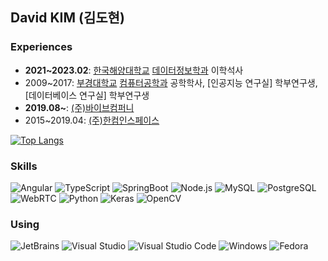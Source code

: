 ## David KIM (김도현)

### Experiences
 - **2021~2023.02**: [한국해양대학교](https://www.kmou.ac.kr/kmou/main.do) [데이터정보학과]() 이학석사
 - 2009~2017: [부경대학교](https://www.pknu.ac.kr/main) [컴퓨터공학과](https://itcae.pknu.ac.kr/itcae/1) 공학학사, [인공지능 연구실] 학부연구생, [데이터베이스 연구실] 학부연구생
 - **2019.08~**: [(주)바이브컴퍼니](http://vaiv.kr/)
 - 2015~2019.04: [(주)한컴인스페이스](https://www.inspace.co.kr/)

[![Top Langs](https://github-readme-stats.vercel.app/api/top-langs/?username=loeaf&layout=compact&size_weight=0.1&count_weight=0.5)](https://github.com/anuraghazra/github-readme-stats)
### Skills

![Angular](https://img.shields.io/badge/Angular-DD0031?style=flat-square&logo=Angular&logoColor=white "Angular")
![TypeScript](https://img.shields.io/badge/TypeScript-3178C6?style=flat-square&logo=TypeScript&logoColor=white "TypeScript")
![SpringBoot](https://img.shields.io/badge/SpringBoot-6DB33F?style=flat-square&logo=SpringBoot&logoColor=white "SpringBoot")
![Node.js](https://img.shields.io/badge/Node.js-339933?style=flat-square&logo=Node.js&logoColor=white "Node.js")
![MySQL](https://img.shields.io/badge/MySQL-4479A1?style=flat-square&logo=MySQL&logoColor=white "MySQL")
![PostgreSQL](https://img.shields.io/badge/PostgreSQL-4169E1?style=flat-square&logo=PostgreSQL&logoColor=white "MySQL")
![WebRTC](https://img.shields.io/badge/WebRTC-333333?style=flat-square&logo=WebRTC&logoColor=white "WebRTC")
![Python](https://img.shields.io/badge/Python-3776AB?style=flat-square&logo=Python&logoColor=white "Python")
![Keras](https://img.shields.io/badge/Keras-D00000?style=flat-square&logo=Keras&logoColor=white "Keras")
![OpenCV](https://img.shields.io/badge/OpenCV-5C3EE8?style=flat-square&logo=OpenCV&logoColor=white "OpenCV")


### Using

![JetBrains](https://img.shields.io/badge/JetBrains-000000?style=flat-square&logo=JetBrains&logoColor=white "JetBrains")
![Visual Studio](https://img.shields.io/badge/Visual%20Studio-5C2D91?style=flat-square&logo=Visual%20Studio&logoColor=white "Visual Studio")
![Visual Studio Code](https://img.shields.io/badge/Visual%20Studio%20Code-007ACC?style=flat-square&logo=Visual%20Studio%20Code&logoColor=white "Visual Studio Code")
![Windows](https://img.shields.io/badge/Windows-0078D6?style=flat-square&logo=Windows&logoColor=white "Windows")
![Fedora](https://img.shields.io/badge/Fedora-51A2DA?style=flat-square&logo=Fedora&logoColor=white "Fedora")
